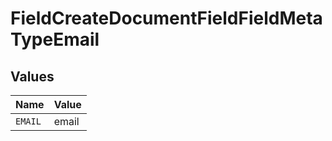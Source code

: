 # FieldCreateDocumentFieldFieldMetaTypeEmail


## Values

| Name    | Value   |
| ------- | ------- |
| `EMAIL` | email   |